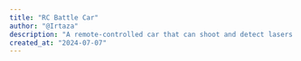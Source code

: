 ```yaml
---
title: "RC Battle Car"
author: "@Irtaza"
description: "A remote-controlled car that can shoot and detect lasers with a custom remote!"
created_at: "2024-07-07"
---
```

